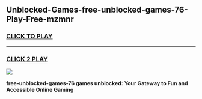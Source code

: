 
## Unblocked-Games-free-unblocked-games-76-Play-Free-mzmnr
<h3>
<a href="https://premium76.site?title=free-unblocked-games-76&ref=17A">CLICK TO PLAY</a></h3>
<hr>

<h3>
<a href="https://premium76.site?title=free-unblocked-games-76&ref=17A">CLICK 2 PLAY</a>
  
</h3>

<a href="https://premium76.site?title=free-unblocked-games-76&ref=17A"><img src="https://clearcache.store/games.png"></a>


**free-unblocked-games-76 games unblocked: Your Gateway to Fun and Accessible Online Gaming**
